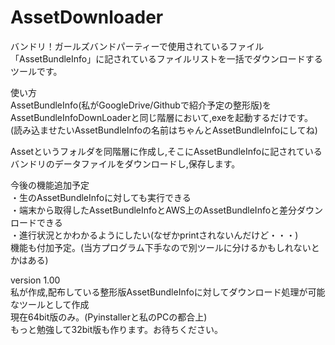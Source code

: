 # AssetDownloader
バンドリ！ガールズバンドパーティーで使用されているファイル
「AssetBundleInfo」に記されているファイルリストを一括でダウンロードするツールです。

使い方<br>
AssetBundleInfo(私がGoogleDrive/Githubで紹介予定の整形版)を<br>
AssetBundleInfoDownLoaderと同じ階層において,exeを起動するだけです。<br>
(読み込ませたいAssetBundleInfoの名前はちゃんとAssetBundleInfoにしてね)<br>

Assetというフォルダを同階層に作成し,そこにAssetBundleInfoに記されている<br>
バンドリのデータファイルをダウンロードし,保存します。<br>


今後の機能追加予定<br>
・生のAssetBundleInfoに対しても実行できる<br>
・端末から取得したAssetBundleInfoとAWS上のAssetBundleInfoと差分ダウンロードできる<br>
・進行状況とかわかるようにしたい(なぜかprintされないんだけど・・・)<br>
機能も付加予定。(当方プログラム下手なので別ツールに分けるかもしれないとかはある)<br>

version 1.00<br>
私が作成,配布している整形版AssetBundleInfoに対してダウンロード処理が可能なツールとして作成<br>
現在64bit版のみ。(Pyinstallerと私のPCの都合上)<br>
もっと勉強して32bit版も作ります。お待ちください。<br>

